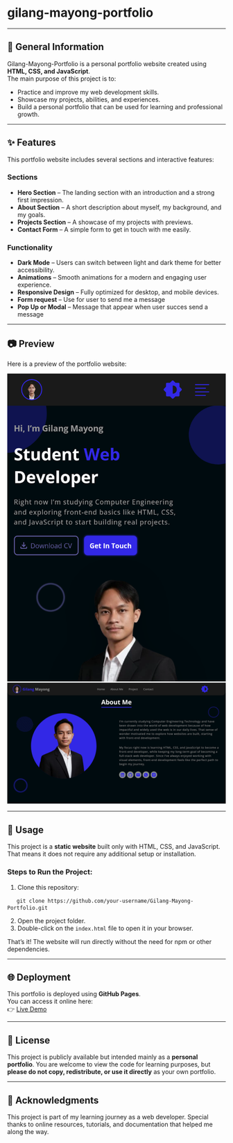 # gilang-mayong-portfolio

---

## 📌 General Information
Gilang-Mayong-Portfolio is a personal portfolio website created using **HTML, CSS, and JavaScript**.  
The main purpose of this project is to:  
- Practice and improve my web development skills.  
- Showcase my projects, abilities, and experiences.  
- Build a personal portfolio that can be used for learning and professional growth.  

---

## ✨ Features
This portfolio website includes several sections and interactive features:  

### Sections
- **Hero Section** – The landing section with an introduction and a strong first impression.   
- **About Section** – A short description about myself, my background, and my goals.  
- **Projects Section** – A showcase of my projects with previews.   
- **Contact Form** – A simple form to get in touch with me easily.  

### Functionality
- **Dark Mode** – Users can switch between light and dark theme for better accessibility.   
- **Animations** – Smooth animations for a modern and engaging user experience.  
- **Responsive Design** – Fully optimized for desktop, and mobile devices.  
- **Form request** – Use for user to send me a message  
- **Pop Up or Modal** – Message that appear when user succes send a message  
  
---

## 📷 Preview
Here is a preview of the portfolio website:  
  
![Portfolio Screenshot in mobile](./assets/images/preview/preview-mobile.png)  
![Portfolio Screenshot in Desktop](./assets/images/preview/Preview-desktop.png)  


---

## 🚀 Usage
This project is a **static website** built only with HTML, CSS, and JavaScript.  
That means it does not require any additional setup or installation.  

### Steps to Run the Project:
1. Clone this repository:
````
   git clone https://github.com/your-username/Gilang-Mayong-Portfolio.git
````

2. Open the project folder.  
3. Double-click on the `index.html` file to open it in your browser.  

That’s it! The website will run directly without the need for npm or other dependencies.

---

## 🌐 Deployment

This portfolio is deployed using **GitHub Pages**.  
You can access it online here:  
👉 [Live Demo](https://mayongputra14.github.io/gilang-mayong-portfolio/)  

---

## 📜 License

This project is publicly available but intended mainly as a **personal portfolio**. You are welcome to view the code for learning purposes, but **please do not copy, redistribute, or use it directly** as your own portfolio.

---

## 🙌 Acknowledgments

This project is part of my learning journey as a web developer.
Special thanks to online resources, tutorials, and documentation that helped me along the way.